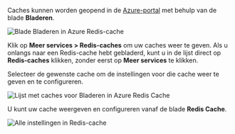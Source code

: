Caches kunnen worden geopend in de [Azure-portal](https://portal.azure.com) met behulp van de blade **Bladeren**.

![Blade Bladeren in Azure Redis-cache](media/redis-cache-browse/redis-cache-browse.png)

Klik op **Meer services > Redis-caches** om uw caches weer te geven. Als u onlangs naar een Redis-cache hebt gebladerd, kunt u in de lijst direct op **Redis-caches** klikken, zonder eerst op **Meer services** te klikken.

Selecteer de gewenste cache om de instellingen voor die cache weer te geven en te configureren.

![Lijst met caches voor Bladeren in Azure Redis Cache](media/redis-cache-browse/redis-caches.png)

U kunt uw cache weergeven en configureren vanaf de blade **Redis Cache**.

![Alle instellingen in Redis-cache](media/redis-cache-browse/redis-cache-blade.png)



<!--HONumber=Dec16_HO3-->


